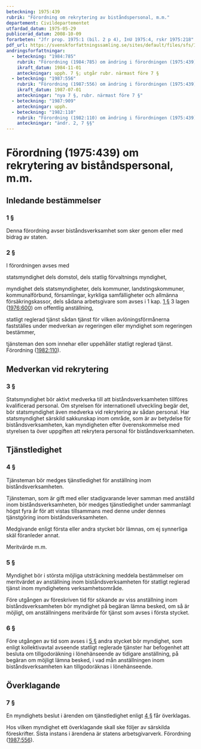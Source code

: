 ```yaml
---
beteckning: 1975:439
rubrik: "Förordning om rekrytering av biståndspersonal, m.m."
departement: Civildepartementet
utfardad_datum: 1975-05-29
publicerad_datum: 2008-10-09
forarbeten: "Jfr prop. 1975:1 (bil. 2 p 4), InU 1975:4, rskr 1975:218"
pdf_url: https://svenskforfattningssamling.se/sites/default/files/sfs/1975-05/SFS1975-439.pdf
andringsforfattningar:
  - beteckning: "1984:785"
    rubrik: "Förordning (1984:785) om ändring i förordningen (1975:439) om rekrytering av biståndspersonal, m.m."
    ikraft_datum: 1984-11-01
    anteckningar: upph. 7 §; utgår rubr. närmast före 7 §
  - beteckning: "1987:556"
    rubrik: "Förordning (1987:556) om ändring i förordningen (1975:439) om rekrytering av biståndspersonal, m.m."
    ikraft_datum: 1987-07-01
    anteckningar: "nya 7 §, rubr. närmast före 7 §"
  - beteckning: "1987:909"
    anteckningar: upph.
  - beteckning: "1982:110"
    rubrik: "Förordning (1982:110) om ändring i förordningen (1975:439) om rekrytering av biståndspersonal, m.m."
    anteckningar: "ändr. 2, 7 §§"
---
```


# Förordning (1975:439) om rekrytering av biståndspersonal, m.m.

## Inledande bestämmelser

### 1 §

Denna förordning avser biståndsverksamhet som sker genom eller med bidrag av staten.

### 2 §

I förordningen avses med

statsmyndighet dels domstol, dels statlig förvaltnings  myndighet,

myndighet dels statsmyndigheter, dels kommuner, landstingskommuner, kommunalförbund, församlingar, kyrkliga samfälligheter och allmänna försäkringskassor, dels sådana arbetsgivare som avses i 1 kap. [1 §](#kap1.1) 3 lagen ([1976:600](https://selex.se/eli/sfs/1976/600)) om offentlig anställning,

statligt reglerad tjänst sådan tjänst för vilken avlöningsförmånerna fastställes under medverkan av regeringen eller myndighet som regeringen bestämmer,

tjänsteman den som innehar eller uppehåller statligt reglerad tjänst. Förordning ([1982:110](https://selex.se/eli/sfs/1982/110)).

## Medverkan vid rekrytering

### 3 §

Statsmyndighet bör aktivt medverka till att biståndsverksamheten tillföres kvalificerad personal. Om styrelsen för internationell utveckling begär det, bör statsmyndighet även medverka vid rekrytering av sådan personal. Har statsmyndighet särskild sakkunskap inom område, som är av betydelse för biståndsverksamheten, kan myndigheten efter överenskommelse med styrelsen ta över uppgiften att rekrytera personal för biståndsverksamheten.

## Tjänstledighet

### 4 §

Tjänsteman bör medges tjänstledighet för anställning inom biståndsverksamheten.

Tjänsteman, som är gift med eller stadigvarande lever samman med anställd inom biståndsverksamheten, bör medges tjänstledighet under sammanlagt högst fyra år för att vistas tillsammans med denne under dennes tjänstgöring inom biståndsverksamheten.

Medgivande enligt första eller andra stycket bör lämnas, om ej synnerliga skäl föranleder annat.

Meritvärde m.m.

### 5 §

Myndighet bör i största möjliga utsträckning meddela bestämmelser om meritvärdet av anställning inom biståndsverksamheten för statligt reglerad tjänst inom myndighetens verksamhetsområde.

Före utgången av föreskriven tid för sökande av viss anställning inom biståndsverksamheten bör myndighet på begäran lämna besked, om så är möjligt, om anställningens meritvärde för tjänst som avses i första stycket.

### 6 §

Före utgången av tid som avses i [5 §](#5) andra stycket bör myndighet, som enligt kollektivavtal avseende statligt reglerade tjänster har befogenhet att besluta om tillgodoräkning i lönehänseende av tidigare anställning, på begäran om möjligt lämna besked, i vad mån anställningen inom biståndsverksamheten kan tillgodoräknas i lönehänseende.

## Överklagande

### 7 §

En myndighets beslut i ärenden om tjänstledighet enligt [4 §](#4) får överklagas.

Hos vilken myndighet ett överklagande skall ske följer av särskilda föreskrifter. Sista instans i ärendena är statens arbetsgivarverk. Förordning ([1987:556](https://selex.se/eli/sfs/1987/556)).